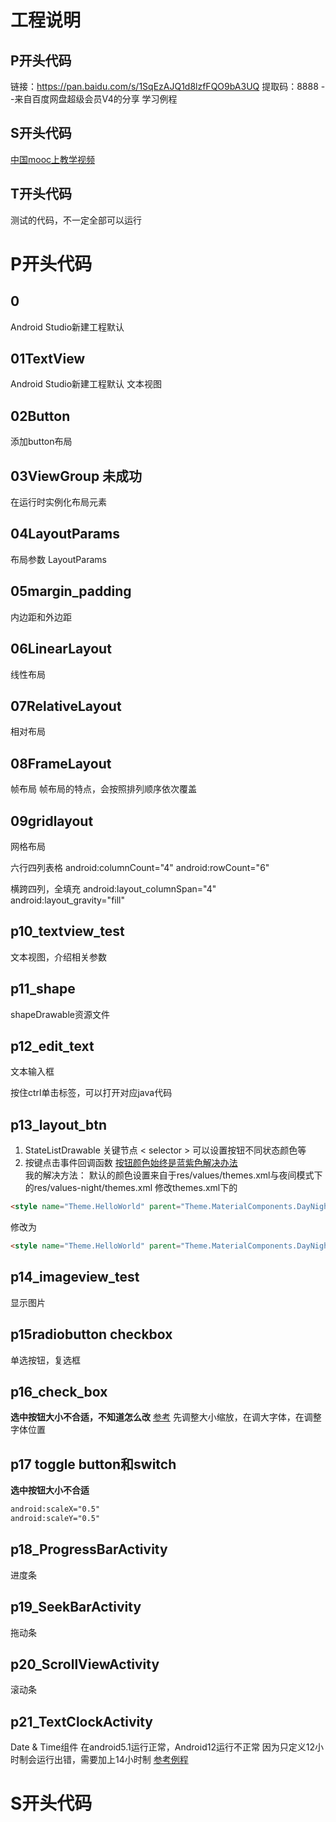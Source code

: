 # 工程说明
## P开头代码
链接：https://pan.baidu.com/s/1SqEzAJQ1d8lzfFQO9bA3UQ 
提取码：8888 
--来自百度网盘超级会员V4的分享
学习例程
## S开头代码
[中国mooc上教学视频](https://www.icourse163.org/course/JSSVC-1449806164)
## T开头代码
测试的代码，不一定全部可以运行

# P开头代码
## 0
Android Studio新建工程默认

## 01TextView
Android Studio新建工程默认 文本视图

## 02Button
添加button布局

## 03ViewGroup 未成功
在运行时实例化布局元素

## 04LayoutParams
布局参数 LayoutParams

## 05margin_padding
内边距和外边距

## 06LinearLayout
线性布局

## 07RelativeLayout
相对布局

## 08FrameLayout
帧布局
帧布局的特点，会按照排列顺序依次覆盖

## 09gridlayout
网格布局

六行四列表格
android:columnCount="4"
android:rowCount="6"

横跨四列，全填充
android:layout_columnSpan="4"
android:layout_gravity="fill"

## p10_textview_test
文本视图，介绍相关参数

## p11_shape
shapeDrawable资源文件

## p12_edit_text
文本输入框

按住ctrl单击标签，可以打开对应java代码

## p13_layout_btn
1. StateListDrawable 关键节点 < selector > 可以设置按钮不同状态颜色等
2. 按键点击事件回调函数
[按钮颜色始终是蓝紫色解决办法](https://www.cnblogs.com/szyx/p/16376851.html)  
我的解决方法：
默认的颜色设置来自于res/values/themes.xml与夜间模式下的res/values-night/themes.xml
修改themes.xml下的
```html
<style name="Theme.HelloWorld" parent="Theme.MaterialComponents.DayNight.DarkActionBar">
```
修改为
```html
<style name="Theme.HelloWorld" parent="Theme.MaterialComponents.DayNight.DarkActionBar.Bridge">
```

## p14_imageview_test
显示图片

## p15radiobutton checkbox
单选按钮，复选框

## p16_check_box
**选中按钮大小不合适，不知道怎么改**
[参考](https://blog.csdn.net/lzp1467188465/article/details/108437651)
先调整大小缩放，在调大字体，在调整字体位置



## p17 toggle button和switch

**选中按钮大小不合适**
```html
android:scaleX="0.5"
android:scaleY="0.5"
```

## p18_ProgressBarActivity
进度条

## p19_SeekBarActivity
拖动条

## p20_ScrollViewActivity
滚动条

## p21_TextClockActivity
Date & Time组件
在android5.1运行正常，Android12运行不正常
因为只定义12小时制会运行出错，需要加上14小时制
[参考例程](https://www.bbsmax.com/A/E35pVmobzv/)

# S开头代码

## 


